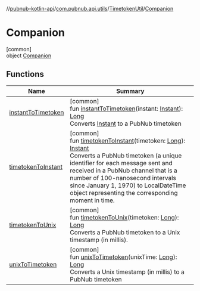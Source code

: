 //[pubnub-kotlin-api](../../../../index.md)/[com.pubnub.api.utils](../../index.md)/[TimetokenUtil](../index.md)/[Companion](index.md)

# Companion

[common]\
object [Companion](index.md)

## Functions

| Name | Summary |
|---|---|
| [instantToTimetoken](instant-to-timetoken.md) | [common]<br>fun [instantToTimetoken](instant-to-timetoken.md)(instant: [Instant](../../-instant/index.md)): [Long](https://kotlinlang.org/api/latest/jvm/stdlib/kotlin-stdlib/kotlin/-long/index.html)<br>Converts [Instant](../../-instant/index.md) to a PubNub timetoken |
| [timetokenToInstant](timetoken-to-instant.md) | [common]<br>fun [timetokenToInstant](timetoken-to-instant.md)(timetoken: [Long](https://kotlinlang.org/api/latest/jvm/stdlib/kotlin-stdlib/kotlin/-long/index.html)): [Instant](../../-instant/index.md)<br>Converts a PubNub timetoken (a unique identifier for each message sent and received in a PubNub channel that is a number of 100-nanosecond intervals since January 1, 1970) to LocalDateTime object representing the corresponding moment in time. |
| [timetokenToUnix](timetoken-to-unix.md) | [common]<br>fun [timetokenToUnix](timetoken-to-unix.md)(timetoken: [Long](https://kotlinlang.org/api/latest/jvm/stdlib/kotlin-stdlib/kotlin/-long/index.html)): [Long](https://kotlinlang.org/api/latest/jvm/stdlib/kotlin-stdlib/kotlin/-long/index.html)<br>Converts a PubNub timetoken to a Unix timestamp (in millis). |
| [unixToTimetoken](unix-to-timetoken.md) | [common]<br>fun [unixToTimetoken](unix-to-timetoken.md)(unixTime: [Long](https://kotlinlang.org/api/latest/jvm/stdlib/kotlin-stdlib/kotlin/-long/index.html)): [Long](https://kotlinlang.org/api/latest/jvm/stdlib/kotlin-stdlib/kotlin/-long/index.html)<br>Converts a Unix timestamp (in millis) to a PubNub timetoken |
